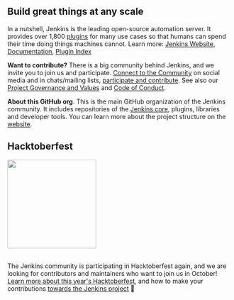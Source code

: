 ## Build great things at any scale

In a nutshell, Jenkins is the leading open-source automation server.
It provides over 1,800 [plugins](https://plugins.jenkins.io/) for many use cases so that humans can spend their time doing things machines cannot.
Learn more: [Jenkins Website](https://www.jenkins.io/), [Documentation](https://www.jenkins.io/doc/), [Plugin Index](https://plugins.jenkins.io/)

**Want to contribute?** There is a big community behind Jenkins, and we invite you to join us and participate.
[Connect to the Community](https://www.jenkins.io/participate/connect/) on social media and in chats/mailing lists,
[participate and contribute](https://www.jenkins.io/participate/).
See also our [Project Governance and Values](https://www.jenkins.io/project/governance/) and [Code of Conduct](https://www.jenkins.io/project/conduct/).

**About this GitHub org**.
This is the main GitHub organization of the Jenkins community.
It includes repositories of the [Jenkins core](https://github.com/jenkinsci/jenkins), plugins, libraries and developer tools.
You can learn more about the project structure on the [website](https://www.jenkins.io/participate/code/).

## Hacktoberfest

<a href="https://www.jenkins.io/events/hacktoberfest/">
  <picture>
      <source width="200" media="(prefers-color-scheme: dark)" srcset="https://user-images.githubusercontent.com/13383509/192602080-715854aa-eaeb-442c-b208-9b5595a7c376.svg">
      <img width="200" src="https://user-images.githubusercontent.com/13383509/192601744-52ccbb5e-3d51-4f07-b76d-2fc927bfacfb.svg">
  </picture>
</a>
<br/>
<br/>

The Jenkins community is participating in Hacktoberfest again, and we are looking for contributors and maintainers who want to join us in October!  
[Learn more about this year's Hacktoberfest](https://www.jenkins.io/events/hacktoberfest/), and how to make your contributions [towards the Jenkins project](https://github.com/search?o=desc&q=topic%3Ahacktoberfest+org%3Ajenkins-infra+org%3Ajenkinsci+fork%3Atrue&s=updated&type=Repositories "repositories participating in Hacktoberfest") 🎉
